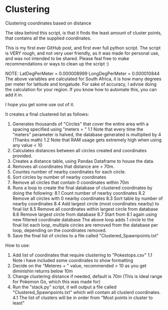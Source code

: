 # Clustering
Clustering coordinates based on distance


The idea behind this script, is that it finds the least amount of cluster points, that contains all the supplied coordinates.

This is my first ever GitHub post, and first ever full python script.
The script is VERY rough, and not very user friendly, as it was made for personal use, and was not intended to be shared.
Please feal free to make recommendations or ways to clean up the script :)

NOTE: 
LatDegPerMeter = 0.000008999
LongDegPerMeter = 0.000010844
The above variables are calculated for South Africa, it is how many degrees per meter for latitude and longatude.
For sake of accuracy, I advise doing the calculation for your region.
If you know how to automate this, you can add it in.

I hope you get some use out of it.



It creates a final clustered list as follows:

1. Generates thousands of "Circles" that cover the entire area with a spacing specified using "meters = "
  1.1 Note that every time the "meters" perameter is halved, the database generated is multiplied by 4 (Thanks math)
  1.2 Note that RAM usage gets extremely high when using any value < 10
2. Calculates distances between all circles created and coordinates provided.
3. Creates a distance table, using Pandas Dataframe to house the data.
4. Removes all coordinates that distance are > 70m.
5. Countes number of nearby coordinates for each circle.
6. Sort circles by number of nearby coordinates
7. Remove all circles that contain 0 coordinates within 70m
8. Runs a loop to create the final database of clustered coordinates by doing the following:
  8.1 Count number of nearby coordinates
  8.2 Remove all circles with 0 nearby coordinates
  8.3 Sort table by number of nearby coordinates
  8.4 Add largest circle (most coordinates nearby) to final list
  8.5 Remove all coordinates within largest circle from database
  8.6 Remove largest circle from database
  8.7 Start from 8.1 again using new filtered coordinate database
  The above loop adds 1 circle to the final list each loop, multiple circles are removed from the database per loop, depending on the coordinates removed.
9. Save the final list of circles to a file called "Clustered_Spawnpoints.txt"



How to use:

1. Add list of coordinates that require clustering to "Pokestops.csv"
  1.1 Note i have included some coordinates to show formatting
2. Decide on the "Meteres = " value, recommended > 10 as you get diminishin returns below 10m
3. Change clustering distance if needed, default is 70m (This is ideal range for Pokemon Go, which this was made for)
4. Run the "stack.py" script, it will output a file called "Clustered_Spawnpoints.txt" which will contain all clusterd coordinates.
4.1 The list of clusters will be in order from "Most points in cluster to least"
